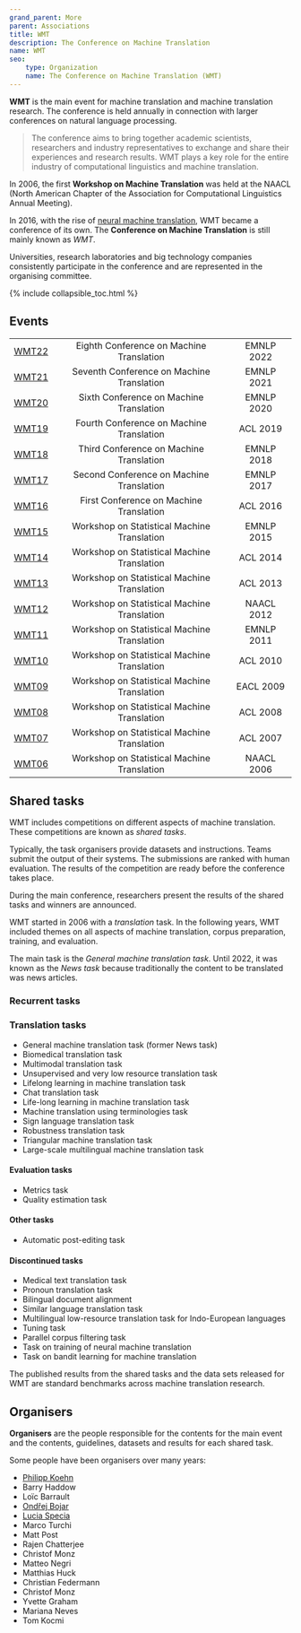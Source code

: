 ```yaml
---
grand_parent: More
parent: Associations
title: WMT
description: The Conference on Machine Translation
name: WMT
seo:
    type: Organization
    name: The Conference on Machine Translation (WMT)
---
```


**WMT** is the main event for machine translation and machine translation research.
The conference is held annually in connection with larger conferences on natural language processing.

> The conference aims to bring together academic scientists, researchers and industry representatives to exchange and share their experiences and research results. WMT plays a key role for the entire industry of computational linguistics and machine translation.

In 2006, the first **Workshop on Machine Translation** was held at the NAACL (North American Chapter of the Association for Computational Linguistics Annual Meeting).

In 2016, with the rise of [neural machine translation](/approaches/neural-machine-translation.md), WMT became a conference of its own.
The **Conference on Machine Translation** is still mainly known as *WMT*.

Universities, research laboratories and big technology companies consistently participate in the conference and are represented in the organising committee.

{% include collapsible_toc.html %}

## Events

|     |     |     |
| :-: | :-: | :-: |
| [WMT22](/events/wmt22.md) | Eighth Conference on Machine Translation | EMNLP 2022 |
| [WMT21](/events/wmt21.md) | Seventh Conference on Machine Translation | EMNLP 2021 |
| [WMT20](/events/wmt20.md) | Sixth Conference on Machine Translation | EMNLP 2020 |
| [WMT19](/events/wmt19.md) | Fourth Conference on Machine Translation | ACL 2019 |
| [WMT18](/events/wmt18.md) | Third Conference on Machine Translation | EMNLP 2018 |
| [WMT17](/events/wmt17.md) | Second Conference on Machine Translation | EMNLP 2017 |
| [WMT16](/events/wmt16.md) | First Conference on Machine Translation | ACL 2016 |
| [WMT15](/events/wmt15.md) | Workshop on Statistical Machine Translation | EMNLP 2015 |
| [WMT14](/events/wmt14.md) | Workshop on Statistical Machine Translation | ACL 2014 |
| [WMT13](/events/wmt13.md) | Workshop on Statistical Machine Translation | ACL 2013 |
| [WMT12](/events/wmt12.md) | Workshop on Statistical Machine Translation | NAACL 2012 |
| [WMT11](/events/wmt11.md) | Workshop on Statistical Machine Translation | EMNLP 2011 |
| [WMT10](/events/wmt10.md) | Workshop on Statistical Machine Translation | ACL 2010 |
| [WMT09](/events/wmt09.md) | Workshop on Statistical Machine Translation | EACL 2009 |
| [WMT08](/events/wmt08.md) | Workshop on Statistical Machine Translation | ACL 2008 |
| [WMT07](/events/wmt07.md) | Workshop on Statistical Machine Translation | ACL 2007 |
| [WMT06](/events/wmt06.md) | Workshop on Statistical Machine Translation | NAACL 2006 |

## Shared tasks

WMT includes competitions on different aspects of machine translation.
These competitions are known as *shared tasks*.

Typically, the task organisers provide datasets and instructions.
Teams submit the output of their systems.
The submissions are ranked with human evaluation.
The results of the competition are ready before the conference takes place.

During the main conference, researchers present the results of the shared tasks and winners are announced.

WMT started in 2006 with a *translation* task.
In the following years, WMT included themes on all aspects of machine translation, corpus preparation, training, and evaluation.

The main task is the *General machine translation task*.
Until 2022, it was known as the *News task* because traditionally the content to be translated was news articles.

### Recurrent tasks

### Translation tasks

- General machine translation task (former News task)
- Biomedical translation task
- Multimodal translation task
- Unsupervised and very low resource translation task
- Lifelong learning in machine translation task
- Chat translation task
- Life-long learning in machine translation task
- Machine translation using terminologies task
- Sign language translation task
- Robustness translation task
- Triangular machine translation task
- Large-scale multilingual machine translation task

#### Evaluation tasks

- Metrics task
- Quality estimation task

#### Other tasks

- Automatic post-editing task

#### Discontinued tasks

- Medical text translation task
- Pronoun translation task
- Bilingual document alignment
- Similar language translation task
- Multilingual low-resource translation task for Indo-European languages
- Tuning task
- Parallel corpus filtering task
- Task on training of neural machine translation
- Task on bandit learning for machine translation

The published results from the shared tasks and the data sets released for WMT are standard benchmarks across machine translation research.

## Organisers
**Organisers** are the people responsible for the contents for the main event and the contents, guidelines, datasets and results for each shared task.

Some people have been organisers over many years:
- [Philipp Koehn](/people/philipp-koehn.md)
- Barry Haddow
- Loïc Barrault
- [Ondřej Bojar](/community/people/ondrej-bojar.md)
- [Lucia Specia](/people/lucia-specia.md)
- Marco Turchi
- Matt Post
- Rajen Chatterjee
- Christof Monz
- Matteo Negri
- Matthias Huck
- Christian Federmann
- Christof Monz
- Yvette Graham
- Mariana Neves
- Tom Kocmi

